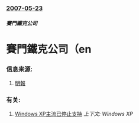 ### [2007-05-23](/news/2007/05/23/index.md)

##### 賽門鐵克公司
# 賽門鐵克公司（en




### 信息来源:

1. [明報](https://web.archive.org/web/20070525103021/http://hk.news.yahoo.com/070523/12/281e0.html)

### 有关:

1. [Windows XP主流已停止支持](/news/2009/04/14/Windows-XP主流已停止支持.md) _上下文: Windows XP_
